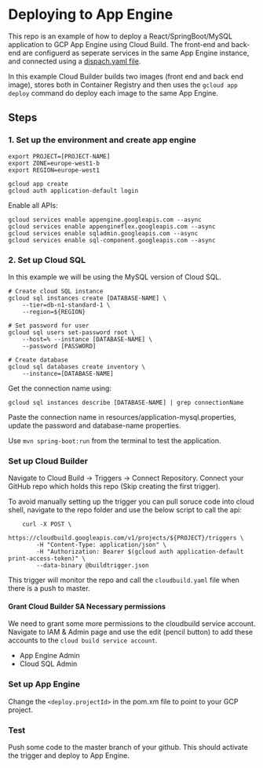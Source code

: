 # Deploying to App Engine
This repo is an example of how to deploy a React/SpringBoot/MySQL application to GCP App Engine using Cloud Build. The 
front-end and back-end are configuerd as seperate services in the same App Engine instance, and connected using a 
[dispach.yaml file](https://cloud.google.com/appengine/docs/standard/python/reference/dispatch-yaml).

In this example Cloud Builder builds two images (front end and back end image), stores both in Container Registry and 
then uses the `gcloud app deploy` command do deploy each image to the same App Engine.

## Steps

### 1. Set up the environment and create app engine

````
export PROJECT=[PROJECT-NAME]
export ZONE=europe-west1-b
export REGION=europe-west1

gcloud app create
gcloud auth application-default login
````

Enable all APIs:

````
gcloud services enable appengine.googleapis.com --async
gcloud services enable appengineflex.googleapis.com --async
gcloud services enable sqladmin.googleapis.com --async
gcloud services enable sql-component.googleapis.com --async
````

### 2. Set up Cloud SQL
In this example we will be using the MySQL version of Cloud SQL.

````
# Create cloud SQL instance
gcloud sql instances create [DATABASE-NAME] \
    --tier=db-n1-standard-1 \
    --region=${REGION}

# Set password for user
gcloud sql users set-password root \
    --host=% --instance [DATABASE-NAME] \
    --password [PASSWORD]

# Create database
gcloud sql databases create inventory \
    --instance=[DATABASE-NAME]
````

Get the connection name using:
````
gcloud sql instances describe [DATABASE-NAME] | grep connectionName
````
Paste the connection name in resources/application-mysql.properties, update the password and database-name properties.

Use `mvn spring-boot:run` from the terminal to test the application.

### Set up Cloud Builder

Navigate to Cloud Build -> Triggers -> Connect Repository. Connect your GitHub repo which holds this repo (Skip creating
the first trigger).

To avoid manually setting up the trigger you can pull soruce code into cloud shell, navigate to the repo folder and use
the below script to call the api:

````
    curl -X POST \
        https://cloudbuild.googleapis.com/v1/projects/${PROJECT}/triggers \
        -H "Content-Type: application/json" \
        -H "Authorization: Bearer $(gcloud auth application-default print-access-token)" \
        --data-binary @buildtrigger.json
````

This trigger will monitor the repo and call the `cloudbuild.yaml` file when there is a push to master. 

#### Grant Cloud Builder SA Necessary permissions

We need to grant some more permissions to the cloudbuild service account. Navigate to IAM & Admin page and use the edit
(pencil button) to add these accounts to the `cloud build service account`.
- App Engine Admin
- Cloud SQL Admin

### Set up App Engine
Change the `<deploy.projectId>` in the pom.xm file to point to your GCP project.

### Test
Push some code to the master branch of your github. This should activate the trigger and deploy to App Engine.

